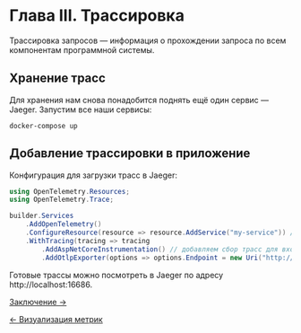 # Глава III. Трассировка

Трассировка запросов — информация о прохождении запроса по всем компонентам программной системы.

## Хранение трасс

Для хранения нам снова понадобится поднять ещё один сервис — Jaeger. Запустим все наши сервисы:

```shell
docker-compose up
```

## Добавление трассировки в приложение

Конфигурация для загрузки трасс в Jaeger:

```csharp
using OpenTelemetry.Resources;
using OpenTelemetry.Trace;

builder.Services
    .AddOpenTelemetry()
    .ConfigureResource(resource => resource.AddService("my-service")) // конфигурируем название сервиса
    .WithTracing(tracing => tracing
        .AddAspNetCoreInstrumentation() // добавляем сбор трасс для входящих запросов
        .AddOtlpExporter(options => options.Endpoint = new Uri("http://jaeger:4317"))); // указываем URL Jaeger
```

Готовые трассы можно посмотреть в Jaeger по адресу http://localhost:16686.

[Заключение →](./4-1-conclusion.md)

[← Визуализация метрик](./2-3-grafana.md)

